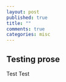 ```yaml
---
layout: post
published: true
title: ""
comments: true
categories: misc
---
```


## Testing prose

Test Test